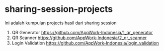 # sharing-session-projects
Ini adalah kumpulan projects hasil dari sharing session

1. QR Generator https://github.com/AppWork-Indonesia/1_qr_generator
2. QR Scanner https://github.com/AppWork-Indonesia/2_qr_scanner
3. Login Validation https://github.com/AppWork-Indonesia/login_validation
